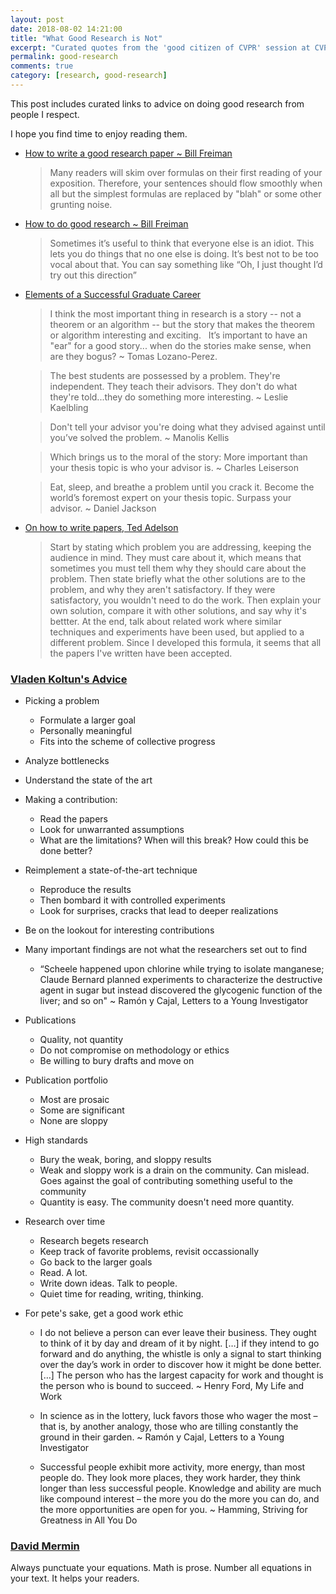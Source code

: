 ```yaml
---
layout: post
date: 2018-08-02 14:21:00
title: "What Good Research is Not"
excerpt: "Curated quotes from the 'good citizen of CVPR' session at CVPR 2018."
permalink: good-research
comments: true
category: [research, good-research]
---
```

This post includes curated links to advice on doing good research from people I respect.

I hope you find time to enjoy reading them.

+ [How to write a good research paper ~ Bill Freiman](https://www.cc.gatech.edu/~parikh/citizenofcvpr/static/slides/freeman_how_to_write_papers.pdf)

  > Many readers will skim over formulas on their first reading of your exposition. Therefore, your sentences should flow smoothly when all but the simplest formulas are replaced by "blah" or some other grunting noise.

+ [How to do good research ~ Bill Freiman](http://people.csail.mit.edu/billf/publications/How_To_Do_Research.pdf)

    > Sometimes it’s useful to think that everyone else is an idiot. This lets you do things that no one else is doing. It’s best not to be too vocal about that. You can say something like “Oh, I just thought I’d try out this direction”

+ [Elements of a Successful Graduate Career](http://people.csail.mit.edu/billf/talks/10minFreeman2013.pdf)

    > I think the most important thing in research is a story -- not a theorem or an algorithm -- but the story that makes the theorem or algorithm interesting and exciting.   It’s important to have an "ear" for a good story... when do the stories make sense, when are they bogus? ~ Tomas Lozano-Perez.

    > The best students are possessed by a problem. They're independent. They teach their advisors. They don't do what they're told...they do something more interesting. ~ Leslie Kaelbling

    > Don't tell your advisor you're doing what they advised against until you’ve solved the problem. ~ Manolis Kellis

    > Which brings us to the moral of the story: More important than your thesis topic is who your advisor is. ~ Charles Leiserson  

    > Eat, sleep, and breathe a problem until you crack it. Become the world’s foremost expert on your thesis topic. Surpass your advisor.  ~ Daniel Jackson

+ [On how to write papers, Ted Adelson](http://www.ai.mit.edu/courses/6.899/papers/ted.htm)
    >  Start by stating which problem you are addressing, keeping the audience in mind.  They must care about it, which means that sometimes you must tell them why they should care about the problem.  Then state briefly what the other solutions are to the problem, and why they aren't satisfactory.  If they were satisfactory, you wouldn't need to do the work.  Then explain your own solution, compare it with other solutions, and say why it's bettter.  At the end, talk about related work where similar techniques and experiments have been used, but applied to a different problem.  Since I developed this formula, it seems that all the papers I've written have been accepted.

### [Vladen Koltun's Advice](https://www.cc.gatech.edu/~parikh/citizenofcvpr/static/slides/koltun_doing_good_research.pdf)
+ Picking a problem
  - Formulate a larger goal
  - Personally meaningful
  - Fits into the scheme of collective progress
+ Analyze bottlenecks
+ Understand the state of the art

+ Making a contribution:
  - Read the papers
  - Look for unwarranted assumptions
  - What are the limitations? When will this break? How could this be done better?

+ Reimplement a state-of-the-art technique  
  - Reproduce the results
  - Then bombard it with controlled experiments
  - Look for surprises, cracks that lead to deeper realizations

+ Be on the lookout for interesting contributions
+ Many important findings are not what the researchers set out to find
  - “Scheele happened upon chlorine while trying to isolate manganese; Claude Bernard planned experiments to characterize the destructive agent in sugar but instead discovered the glycogenic function of the liver; and so on"
     ~ Ramón y Cajal, Letters to a Young Investigator


+ Publications
  - Quality, not quantity
  - Do not compromise on methodology or ethics
  - Be willing to bury drafts and move on

+ Publication portfolio
  - Most are prosaic
  - Some are significant
  - None are sloppy

+ High standards
  - Bury the weak, boring, and sloppy results
  - Weak and sloppy work is a drain on the community. Can mislead. Goes against the goal of contributing something useful to the community
  - Quantity is easy. The community doesn't need more quantity.

+ Research over time
  - Research begets research
  - Keep track of favorite problems, revisit occassionally
  - Go back to the larger goals
  - Read. A lot.
  - Write down ideas. Talk to people.
  - Quiet time for reading, writing, thinking.

+ For pete's sake, get a good work ethic
  - I do not believe a person can ever leave their business. They ought to think of it by day and dream of it by night. […] if they intend to go forward and do anything, the whistle is only a signal to start thinking over the day’s work in order to discover how it might be done better. […] The person who has the largest capacity for work and thought is the person who is bound to succeed.
      ~ Henry Ford, My Life and Work

  - In science as in the lottery, luck favors those who wager the most – that is, by another analogy, those who are tilling constantly the ground in their garden.
        ~ Ramón y Cajal, Letters to a Young Investigator

  -  Successful people exhibit more activity, more energy, than most people do. They look more places, they work harder, they think longer than less successful people. Knowledge and ability are much like compound interest – the more you do the more you can do, and the more opportunities are open for you.
        ~ Hamming, Striving for Greatness in All You Do


### [David Mermin](http://www.ai.mit.edu/courses/6.899/papers/mermin.pdf)

Always punctuate your equations. Math is prose. Number all equations in your text. It helps your readers.
